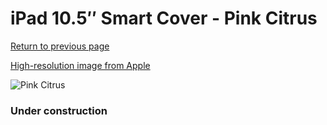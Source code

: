 # iPad 10.5″ Smart Cover - Pink Citrus

[Return to previous page](/ipad_pro105)

[High-resolution image from Apple](https://store.storeimages.cdn-apple.com/8756/as-images.apple.com/is/MGYT3?wid=4500&hei=4500&fmt=png)

<div style="width: 384px"><img src="/everysource/MGYT3.png" alt="Pink Citrus"></div>

### Under construction
